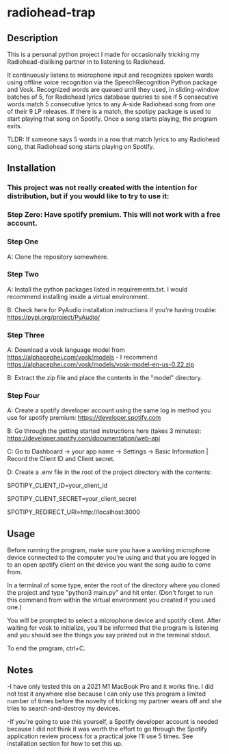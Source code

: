# radiohead-trap

## Description
This is a personal python project I made for occasionally tricking my Radiohead-disliking partner in to listening to Radiohead. 

It continuously listens to microphone input and recognizes spoken words using offline voice recognition via the SpeechRecognition Python package and Vosk.  Recognized words are queued until they used, in sliding-window batches of 5, for Radiohead lyrics database queries to see if 5 consecutive words match 5 consecutive lyrics to any A-side Radiohead song from one of their 9 LP releases.  If there is a match, the spotipy package is used to start playing that song on Spotify.  Once a song starts playing, the program exits.

TLDR: If someone says 5 words in a row that match lyrics to any Radiohead song, that Radiohead song starts playing on Spotify. 


## Installation
### This project was not really created with the intention for distribution, but if you would like to try to use it:

### Step Zero: Have spotify premium.  This will not work with a free account.

### Step One
A: Clone the repository somewhere.

### Step Two
A: Install the python packages listed in requirements.txt.  I would recommend installing inside a virtual environment.

B: Check here for PyAudio installation instructions if you're having trouble: https://pypi.org/project/PyAudio/

### Step Three
A: Download a vosk language model from https://alphacephei.com/vosk/models - I recommend https://alphacephei.com/vosk/models/vosk-model-en-us-0.22.zip

B: Extract the zip file and place the contents in the "model" directory.

### Step Four
A: Create a spotify developer account using the same log in method you use for spotify premium: https://developer.spotify.com

B: Go through the getting started instructions here (takes 3 minutes): https://developer.spotify.com/documentation/web-api

C: Go to Dashboard -> your app name -> Settings -> Basic Information | Record the Client ID and Client secret.
  
D: Create a .env file in the root of the project directory with the contents:

SPOTIPY_CLIENT_ID=your_client_id
  
SPOTIPY_CLIENT_SECRET=your_client_secret
  
SPOTIPY_REDIRECT_URI=http://localhost:3000

## Usage
Before running the program, make sure you have a working microphone device connected to the computer you're using and that you are logged in to an open spotify client on the device you want the song audio to come from.

In a terminal of some type, enter the root of the directory where you cloned the project and type "python3 main.py" and hit enter. (Don't forget to run this command from within the virtual environment you created if you used one.)

You will be prompted to select a microphone device and spotify client.  After waiting for vosk to initialize, you'll be informed that the program is listening and you should see the things you say printed out in the terminal stdout.

To end the program, ctrl+C.


## Notes
-I have only tested this on a 2021 M1 MacBook Pro and it works fine.  I did not test it anywhere else because I can only use this program a limited number of times before the novelty of tricking my partner wears off and she tries to search-and-destroy my devices.

-If you're going to use this yourself, a Spotify developer account is needed because I did not think it was worth the effort to go through the Spotify application review process for a practical joke I'll use 5 times.  See installation section for how to set this up.



